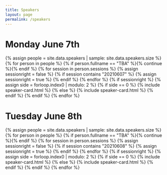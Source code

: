 ```yaml
---
title: Speakers
layout: page
permalink: /speakers
---
```

# Monday June 7th
{% assign people = site.data.speakers | sample: site.data.speakers.size %}
{% for person in people %}
  {% if person.fullname == "TBA" %}{% continue %}{% endif %}
  {% for session in person.sessions %}
    {% assign sessionright = false %}
    {% if session contains "20210607" %}
        {% assign sessionright = true %}
    {% endif %}
  {% endfor %}
    {% if sessionright %}
      {% assign side = forloop.index0 | modulo: 2 %}
        {% if side == 0 %}
          {% include speaker-card.html %}
        {% else %}
          {% include speaker-card.html %}
        {% endif %}
    {% endif %}
{% endfor %}

# Tuesday June 8th
{% assign people = site.data.speakers | sample: site.data.speakers.size %}
{% for person in people %}
  {% if person.fullname == "TBA" %}{% continue %}{% endif %}
  {% for session in person.sessions %}
    {% assign sessionright = false %}
    {% if session contains "20210608" %}
        {% assign sessionright = true %}
    {% endif %}
  {% endfor %}
    {% if sessionright %}
      {% assign side = forloop.index0 | modulo: 2 %}
        {% if side == 0 %}
          {% include speaker-card.html %}
        {% else %}
          {% include speaker-card.html %}
        {% endif %}
    {% endif %}
{% endfor %}
